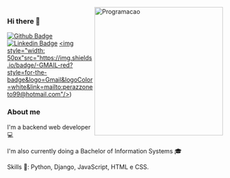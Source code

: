 <img src="https://lh3.googleusercontent.com/proxy/GnHUg8zcD8RF-I-bOAD5iLcH2aEhTBJQiKxGCvUwBXYzmLj91aAlSOX60znD7u2q95ghalmK0Pkfb9i5Y-1meJR6FqqvAcRinzk" min-width="300px" max-width="300px" width="300px" align="right" alt="Programacao">

### Hi there 👋

<a>[![Github Badge](https://img.shields.io/badge/-Github-000?style=flat-square&logo=Github&logoColor=white&link=https://github.com/NewtonPerazzo)](https://github.com/NewtonPerazzo)</a>
<a>[![Linkedin Badge](https://img.shields.io/badge/-LinkedIn-blue?style=flat-square&logo=Linkedin&logoColor=white&link=https://www.linkedin.com/in/newton-perazzo/)](https://www.linkedin.com/in/newton-perazzo/)</a>
<a href="mailto:rodrigoalvesbrasileiro@gmail.com" alt="Gmail">
<img style="width: 50px"src="https://img.shields.io/badge/-GMAIL-red?style=for-the-badge&logo=Gmail&logoColor=white&link=mailto:perazzoneto99@hotmail.com"/>)</a>
### About me
<p>I'm a backend web developer 💻</p>
<p>I'm also currently doing a Bachelor of Information Systems 🎓</p>

Skills 🐍: Python, Django, JavaScript, HTML e CSS.
